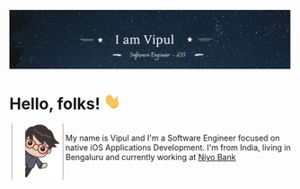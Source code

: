 [![Header](https://github.com/vipulRajput/vipulRajput/blob/main/misc/hiiamvipul.png "Header")](https://www.linkedin.com/in/vipul-kumar-8aa02a129/)

# Hello, folks!  <img src="https://github.com/vipulRajput/vipulRajput/blob/main/misc/wave.gif" width="30px">
<img src="https://github.com/vipulRajput/vipulRajput/blob/main/misc/me.gif" width="100" height="100" align="left" />


<br/>
My name is Vipul and I'm a Software Engineer focused on native iOS Applications Development. I'm from India, living in Bengaluru and currently working at <a href="https://www.goniyo.com/">Niyo Bank</a>


<br/> <br/>

